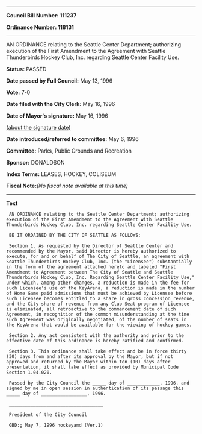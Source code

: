 

********

**Council Bill Number: 111237**
   
**Ordinance Number: 118131**
********

 AN ORDINANCE relating to the Seattle Center Department; authorizing execution of the First Amendment to the Agreement with Seattle Thunderbirds Hockey Club, Inc. regarding Seattle Center Facility Use.

**Status:** PASSED
   
**Date passed by Full Council:** May 13, 1996
   
**Vote:** 7-0
   
**Date filed with the City Clerk:** May 16, 1996
   
**Date of Mayor's signature:** May 16, 1996
   
[(about the signature date)](/~public/approvaldate.htm)
   
   
   
**Date introduced/referred to committee:** May 6, 1996
   
**Committee:** Parks, Public Grounds and Recreation
   
**Sponsor:** DONALDSON
   
   
**Index Terms:** LEASES, HOCKEY, COLISEUM

**Fiscal Note:**_(No fiscal note available at this time)_

********

**Text**
   
```
 AN ORDINANCE relating to the Seattle Center Department; authorizing execution of the First Amendment to the Agreement with Seattle Thunderbirds Hockey Club, Inc. regarding Seattle Center Facility Use.

 BE IT ORDAINED BY THE CITY OF SEATTLE AS FOLLOWS:

 Section 1. As requested by the Director of Seattle Center and recommended by the Mayor, said Director is hereby authorized to execute, for and on behalf of The City of Seattle, an agreement with Seattle Thunderbirds Hockey Club, Inc. (the "Licensee") substantially in the form of the agreement attached hereto and labeled "First Amendment to Agreement between The City of Seattle and Seattle Thunderbirds Hockey Club, Inc. Regarding Seattle Center Facility Use," under which, among other changes, a reduction is made in the fee for such Licensee's use of the KeyArena, a reduction is made in the number of Home Game paid admissions that must be achieved by Licensee before such Licensee becomes entitled to a share in gross concession revenue, and the City share of revenue from any Club Seat program of Licensee is eliminated, all retroactive to the commencement date of such Agreement, in recognition of the common misunderstanding at the time such Agreement was originally negotiated, of the number of seats in the KeyArena that would be available for the viewing of hockey games.

 Section 2. Any act consistent with the authority and prior to the effective date of this ordinance is hereby ratified and confirmed.

 Section 3. This ordinance shall take effect and be in force thirty (30) days from and after its approval by the Mayor, but if not approved and returned by the Mayor within ten (10) days after presentation, it shall take effect as provided by Municipal Code Section 1.04.020.

 Passed by the City Council the _____ day of ____________, 1996, and signed by me in open session in authentication of its passage this _____ day of _________________, 1996.

 ___________________________________

 President of the City Council

 GBD:g May 7, 1996 hockeyamd (Ver.1)

```
